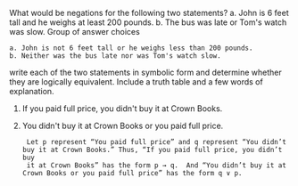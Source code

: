 What would be negations for the following two statements?
a. John is 6 feet tall and he weighs at least 200 pounds.
b. The bus was late or Tom's watch was slow.
Group of answer choices
 
    a. John is not 6 feet tall or he weighs less than 200 pounds.
    b. Neither was the bus late nor was Tom's watch slow.

write each of the two statements in symbolic form and determine whether they are logically equivalent. Include a truth table and a few words of explanation.
1. If you paid full price, you didn't buy it at Crown Books.
2. You didn't buy it at Crown Books or you paid full price.


        Let p represent “You paid full price” and q represent “You didn’t buy it at Crown Books.” Thus, “If you paid full price, you didn’t buy
        it at Crown Books” has the form p → q.  And “You didn’t buy it at Crown Books or you paid full price” has the form q ∨ p.
